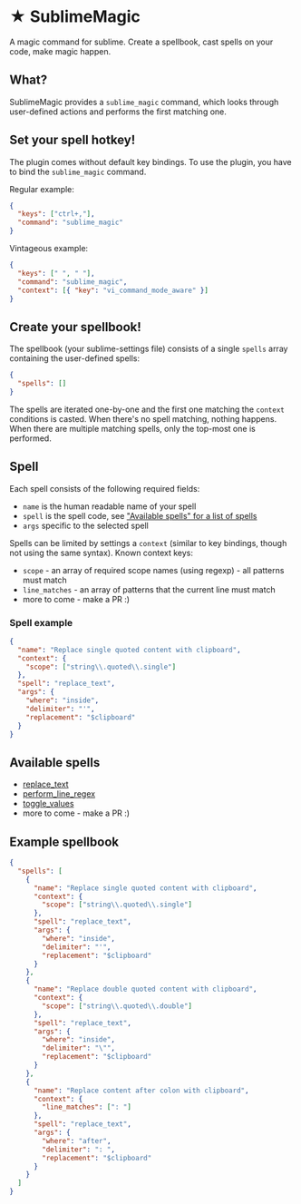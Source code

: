 # ★ SublimeMagic

A magic command for sublime. Create a spellbook, cast spells on your code, make magic happen.

## What?

SublimeMagic provides a `sublime_magic` command, which looks through user-defined actions and performs the first matching one.

## Set your spell hotkey!

The plugin comes without default key bindings. To use the plugin, you have to bind the `sublime_magic` command.

Regular example:

```json
{
  "keys": ["ctrl+,"],
  "command": "sublime_magic"
}
```

Vintageous example:

```json
{
  "keys": [" ", " "],
  "command": "sublime_magic",
  "context": [{ "key": "vi_command_mode_aware" }]
}
```


## Create your spellbook!

The spellbook (your sublime-settings file) consists of a single `spells` array containing the user-defined spells:

```json
{
  "spells": []
}
```

The spells are iterated one-by-one and the first one matching the `context` conditions is casted. When there's no spell matching, nothing happens. When there are multiple matching spells, only the top-most one is performed.

## Spell

Each spell consists of the following required fields:

- `name` is the human readable name of your spell
- `spell` is the spell code, see ["Available spells" for a list of spells](#available-spells)
- `args` specific to the selected spell

Spells can be limited by settings a `context` (similar to key bindings, though not using the same syntax). Known context keys:

- `scope` - an array of required scope names (using regexp) - all patterns must match 
- `line_matches` - an array of patterns that the current line must match
- more to come - make a PR :)

### Spell example

```json
{
  "name": "Replace single quoted content with clipboard",
  "context": {
    "scope": ["string\\.quoted\\.single"]
  },
  "spell": "replace_text",
  "args": {
    "where": "inside",
    "delimiter": "'",
    "replacement": "$clipboard"
  }
}
```

## Available spells

- [replace_text](docs/spells/replace_text.md)
- [perform_line_regex](docs/spells/perform_line_regex.md)
- [toggle_values](docs/spells/toggle_values.md)
- more to come - make a PR :)

## Example spellbook

```json
{
  "spells": [
    {
      "name": "Replace single quoted content with clipboard",
      "context": {
        "scope": ["string\\.quoted\\.single"]
      },
      "spell": "replace_text",
      "args": {
        "where": "inside",
        "delimiter": "'",
        "replacement": "$clipboard"
      }
    },
    {
      "name": "Replace double quoted content with clipboard",
      "context": {
        "scope": ["string\\.quoted\\.double"]
      },
      "spell": "replace_text",
      "args": {
        "where": "inside",
        "delimiter": "\"",
        "replacement": "$clipboard"
      }
    },
    {
      "name": "Replace content after colon with clipboard",
      "context": {
        "line_matches": [": "]
      },
      "spell": "replace_text",
      "args": {
        "where": "after",
        "delimiter": ": ",
        "replacement": "$clipboard"
      }
    }
  ]
}
```

